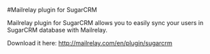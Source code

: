#Mailrelay plugin for SugarCRM

Mailrelay plugin for SugarCRM allows you to easily sync your users in SugarCRM database with Mailrelay.

Download it here: http://mailrelay.com/en/plugin/sugarcrm
